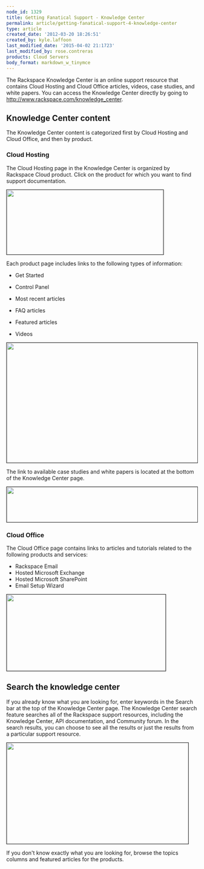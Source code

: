 ```yaml
---
node_id: 1329
title: Getting Fanatical Support - Knowledge Center
permalink: article/getting-fanatical-support-4-knowledge-center
type: article
created_date: '2012-03-20 18:26:51'
created_by: kyle.laffoon
last_modified_date: '2015-04-02 21:1723'
last_modified_by: rose.contreras
products: Cloud Servers
body_format: markdown_w_tinymce
---
```


The Rackspace Knowledge Center is an online support resource that contains Cloud Hosting and Cloud Office articles, videos, case studies, and white papers. You can access the Knowledge Center directly by going to http://www.rackspace.com/knowledge_center.

## Knowledge Center content

The Knowledge Center content is categorized first by Cloud Hosting and Cloud Office, and then by product. 

### Cloud Hosting

The Cloud Hosting page in the Knowledge Center is organized by Rackspace Cloud product. Click on the product for which you want to find support documentation.


<img src="/knowledge_center/sites/default/files/field/image/898-1329_6_3.png" width="414" height="171" border="1" alt=""  />

Each product page includes links to the following types of information:

- Get Started

- Control Panel

- Most recent articles

- FAQ articles

- Featured articles

- Videos

<img src="/knowledge_center/sites/default/files/field/image/898-1329-4.png" width="638" height="317" border="1" alt=""  />

The link to available case studies and white papers is located at the bottom of the Knowledge Center page.

<img src="/knowledge_center/sites/default/files/field/image/898-1329_7.png" width="518" height="93" border="1" alt=""  /></td>


### Cloud Office

The Cloud Office page contains links to articles and tutorials related to the following products and services:

- Rackspace Email
- Hosted Microsoft Exchange
- Hosted Microsoft SharePoint
- Email Setup Wizard

<img src="/knowledge_center/sites/default/files/field/image/898-1329_2.png" width="420" height="202" alt="" border="1"  />

## Search the knowledge center

If you already know what you are looking for, enter keywords in the Search bar at the top of the Knowledge Center page. The Knowledge Center search feature searches all of the Rackspace support resources, including the Knowledge Center, API documentation, and Community forum. In the search results, you can choose to see all the results or just the results from a particular support resource. 

<img src="/knowledge_center/sites/default/files/field/image/898-1329_8.png" width="480" height="267" border="1" alt=""  />

If you don't know exactly what you are looking for, browse the topics columns and featured articles for the products.

<p>&nbsp;</p>
